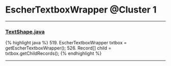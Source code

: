 # EscherTextboxWrapper @Cluster 1

***

### [TextShape.java](https://searchcode.com/codesearch/view/97394395/)
{% highlight java %}
519. EscherTextboxWrapper txtbox = getEscherTextboxWrapper();
526. Record[] child = txtbox.getChildRecords();
{% endhighlight %}

***

